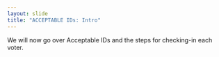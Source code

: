 ```yaml
---
layout: slide
title: "ACCEPTABLE IDs: Intro"
---
```


We will now go over Acceptable IDs and the steps for checking-in each voter.